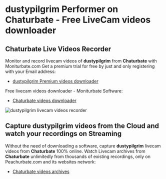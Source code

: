 # dustypilgrim Performer on Chaturbate - Free LiveCam videos downloader

## Chaturbate Live Videos Recorder

Monitor and record livecam videos of **dustypilgrim** from **Chaturbate** with Moniturbate.com
Get a premium trial for free by just and only registering with your Email address:
* [dustypilgrim Premium videos downloader](https://moniturbate.com/request-demo-licence-key.html)

Free livecam videos downloader - Moniturbate Software:
* [Chaturbate videos downloader](https://moniturbate.com/moniturbate-download-software.html)

![dustypilgrim livecam videos recorder](https://peachurnet.com/templates/moniturbate-software.png)


## Capture dustypilgrim videos from the Cloud and watch your recordings on Streaming

Without the need of downloading a software, capture **dustypilgrim** livecam videos from **Chaturbate** 100% online.
Watch Livecam archives from **Chaturbate** unlimitedly from thousands of existing recordings, only on Peachurbate.com and its websites network:
* [Chaturbate videos archives](https://peachurnet.com/)